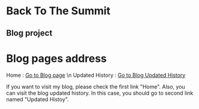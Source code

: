 Back To The Summit 
==================

Blog project
------------------

# Blog pages address
Home : [Go to Blog page][blogHome] \n
Updated History : [Go to Blog Updated History][updateHistory]

[blogHome]: https://seyoung4503.github.io/webBlog/blogHome "Hello Home"
[updateHistory]: https://seyoung4503.github.io/webBlog/updateHistory "Updated History"
  
  If you want to visit my blog, please check the first link "Home". 
  Also, you can visit the blog updated history. In this case, you should go to second link named "Updated Histoy".
